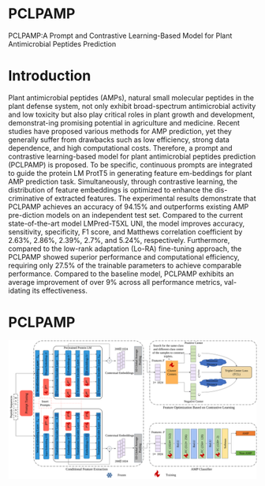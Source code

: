 # PCLPAMP
PCLPAMP:A Prompt and Contrastive Learning-Based Model for Plant Antimicrobial Peptides Prediction
# Introduction
Plant antimicrobial peptides (AMPs), natural small molecular peptides in the plant defense system, not only exhibit broad-spectrum antimicrobial activity and low toxicity but also play critical roles in plant growth and development, demonstrat-ing promising potential in agriculture and medicine. Recent studies have proposed various methods for AMP prediction, yet they generally suffer from drawbacks such as low efficiency, strong data dependence, and high computational costs. Therefore, a prompt and contrastive learning-based model for plant antimicrobial peptides prediction (PCLPAMP) is proposed. To be specific, continuous prompts are integrated to guide the protein LM ProtT5 in generating feature em-beddings for plant AMP prediction task. Simultaneously, through contrastive learning, the distribution of feature embeddings is optimized to enhance the dis-criminative of extracted features. The experimental results demonstrate that PCLPAMP achieves an accuracy of 94.15% and outperforms existing AMP pre-diction models on an independent test set. Compared to the current state-of-the-art model LMPred-T5XL UNI, the model improves accuracy, sensitivity, specificity, F1 score, and Matthews correlation coefficient by 2.63%, 2.86%, 2.39%, 2.7%, and 5.24%, respectively. Furthermore, compared to the low-rank adaptation (Lo-RA) fine-tuning approach, the PCLPAMP showed superior performance and computational efficiency, requiring only 27.5% of the trainable parameters to achieve comparable performance. Compared to the baseline model, PCLPAMP exhibits an average improvement of over 9% across all performance metrics, val-idating its effectiveness.
# PCLPAMP
![image](https://github.com/Oliver4587/PCLPAMP/blob/main/model_architecture.svg)

